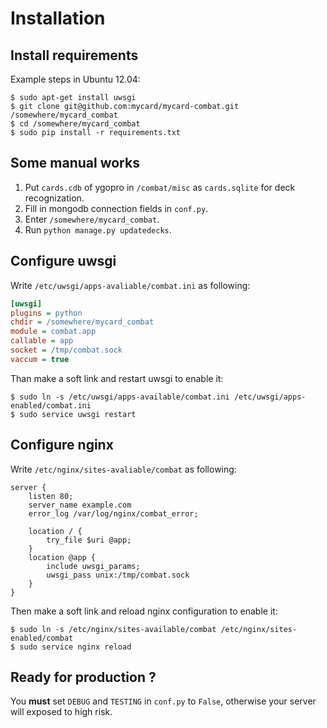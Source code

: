 Installation
===============

Install requirements
-------------------------

Example steps in Ubuntu 12.04:

```shell
$ sudo apt-get install uwsgi
$ git clone git@github.com:mycard/mycard-combat.git /somewhere/mycard_combat
$ cd /somewhere/mycard_combat
$ sudo pip install -r requirements.txt
```

Some manual works
---------------------

1. Put `cards.cdb` of ygopro in `/combat/misc` as `cards.sqlite` for deck
   recognization. 
2. Fill in mongodb connection fields in `conf.py`.
3. Enter `/somewhere/mycard_combat`.
4. Run `python manage.py updatedecks`.

Configure uwsgi
------------------

Write `/etc/uwsgi/apps-avaliable/combat.ini` as following:

```ini
[uwsgi]
plugins = python
chdir = /somewhere/mycard_combat
module = combat.app
callable = app
socket = /tmp/combat.sock
vaccum = true
```

Than make a soft link and restart uwsgi to enable it:

```
$ sudo ln -s /etc/uwsgi/apps-available/combat.ini /etc/uwsgi/apps-enabled/combat.ini
$ sudo service uwsgi restart
```

Configure nginx
------------------

Write `/etc/nginx/sites-avaliable/combat` as following:

```
server {
    listen 80;
    server_name example.com
    error_log /var/log/nginx/combat_error;

    location / {
        try_file $uri @app;
    }
    location @app {
        include uwsgi_params;
        uwsgi_pass unix:/tmp/combat.sock
    }
}
```

Then make a soft link and reload nginx configuration to enable it:

```
$ sudo ln -s /etc/nginx/sites-available/combat /etc/nginx/sites-enabled/combat
$ sudo service nginx reload
```

Ready for production ?
------------------------

You **must** set `DEBUG` and `TESTING` in `conf.py` to `False`, otherwise your
server will exposed to high risk.
